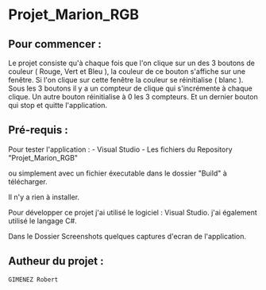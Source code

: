 # Projet_Marion_RGB

## Pour commencer :

Le projet consiste qu'à chaque fois que l'on clique sur un des 3 boutons de couleur ( Rouge, Vert et Bleu ),
la couleur de ce bouton s'affiche sur une fenêtre.
Si l'on clique sur cette fenêtre la couleur se réinitialise ( blanc ).
Sous les 3 boutons il y a un compteur de clique qui s'incrémente à chaque clique.
Un autre bouton réinitialise à 0 les 3 compteurs.
Et un dernier bouton qui stop et quitte l'application.



## Pré-requis :

Pour tester l'application :
	- Visual Studio
	- Les fichiers du Repository "Projet_Marion_RGB"
	
ou simplement avec un fichier éxecutable dans le dossier "Build" à télécharger.

Il n'y a rien à installer.


Pour développer ce projet j'ai utilisé le logiciel : Visual Studio.
j'ai également utilisé le langage C#.

Dans le Dossier Screenshots quelques captures d'ecran de l'application.


## Autheur du projet :

	GIMENEZ Robert
  
